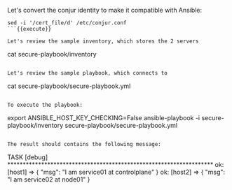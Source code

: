 

Let's convert the conjur identity to make it compatible with Ansible:
```
sed -i '/cert_file/d' /etc/conjur.conf
```{{execute}}

Let's review the sample inventory, which stores the 2 servers
```
cat secure-playbook/inventory
```{{execute}}

Let's review the sample playbook, which connects to 
```
cat secure-playbook/secure-playbook.yml
```{{execute}}

To execute the playbook:
```
export ANSIBLE_HOST_KEY_CHECKING=False 
ansible-playbook -i secure-playbook/inventory secure-playbook/secure-playbook.yml
```{{execute}}

The result should contains the following message:
```
TASK [debug] *******************************************************************
ok: [host1] => {
    "msg": "I am  service01 at controlplane"
}
ok: [host2] => {
    "msg": "I am  service02 at node01"
}
```
